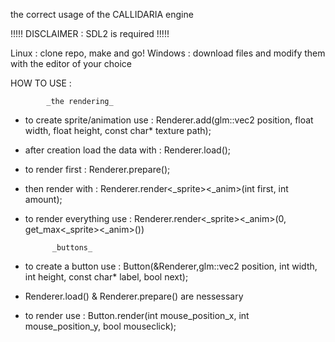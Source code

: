the correct usage of the CALLIDARIA engine

!!!!! DISCLAIMER : SDL2 is required !!!!!

Linux : clone repo, make and go!
Windows : download files and modify them with the editor of your choice


HOW TO USE :

			_the rendering_
- to create sprite/animation use : Renderer.add(glm::vec2 position, float width, float height, const char* texture path);
- after creation load the data with : Renderer.load();
- to render first : Renderer.prepare();
- then render with : Renderer.render<_sprite><_anim>(int first, int amount);
- to render everything use : Renderer.render<_sprite><_anim>(0, get_max<_sprite><_anim>())

            _buttons_
- to create a button use : Button(&Renderer,glm::vec2 position, int width, int height, const char* label, bool next);
- Renderer.load() & Renderer.prepare() are nessessary
- to render use : Button.render(int mouse_position_x, int mouse_position_y, bool mouseclick);
